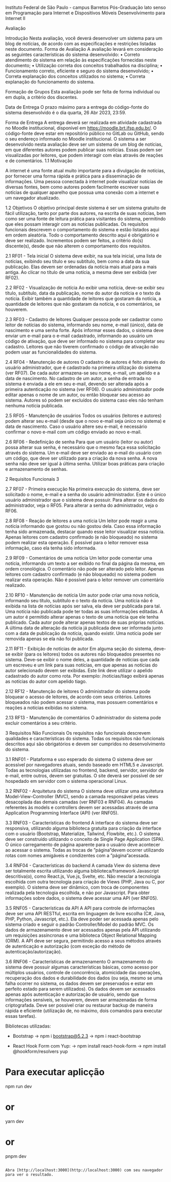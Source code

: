 Instituto Federal de São Paulo - campus Barretos
Pós-Graduação lato senso em Programação para Internet e Dispositivos Móveis
Desenvolvimento para Internet II

Avaliação

Introdução
Nesta avaliação, você deverá desenvolver um sistema para um blog de notícias, de acordo com as especificações e restrições listadas neste documento.
Forma de Avaliação
A avaliação levará em consideração as seguintes características do sistema desenvolvido:
• Correto atendimento do sistema em relação às especificações fornecidas neste documento;
• Utilização correta dos conceitos trabalhados na disciplina;
• Funcionamento correto, eficiente e seguro do sistema desenvolvido;
• Correta explanação dos conceitos utilizados no sistema;
• Correta explanação do funcionamento do sistema.

Formação de Grupos
Esta avaliação pode ser feita de forma individual ou em dupla, a critério dos discentes.

Data de Entrega
O prazo máximo para a entrega do código-fonte do sistema desenvolvido é o dia quarta, 26 Abr 2023, 23:59.

Forma de Entrega
A entrega deverá ser realizada em atividade cadastrada no Moodle institucional, disponível em https://moodle.brt.ifsp.edu.br/. O código-fonte deve estar em repositório público no GitLab ou GitHub, sendo o seu endereço informado no Moodle institucional.
O sistema a ser desenvolvido nesta avaliação deve ser um sistema de um blog de notícias, em que diferentes autores podem publicar suas notícias. Essas podem ser visualizadas por leitores, que podem interagir com elas através de reações e de comentários.
1.1 Motivação

A internet é uma fonte atual muito importante para a divulgação de notícias, por fornecer uma forma rápida e prática para a disseminação de informações. Uma pessoa conectada à internet pode visualizar notícias de diversas fontes, bem como autores podem facilmente escrever suas notícias de qualquer aparelho que possua uma conexão com a internet e um navegador atualizado.

1.2 Objetivos
O objetivo principal deste sistema é ser um sistema gratuito de fácil utilização, tanto por parte dos autores, na escrita de suas notícias, bem como ser uma fonte de leitura prática para visitantes do sistema, permitindo que eles possam interagir com as notícias publicadas.
Os requisitos funcionais descrevem o comportamento do sistema e estão listados aqui em ordem aleatória. Todo o comportamento descrito aqui é obrigatório e deve ser realizado. Incrementos podem ser feitos, a critério do(s) discente(s), desde que não alterem o comportamento dos
requisitos.

2.1 RF01 - Tela inicial
O sistema deve exibir, na sua tela inicial, uma lista de notícias, exibindo seu título e seu subtítulo, bem como a data da sua publicação. Elas devem ser ordenadas da notícia mais atual para a mais antiga. Ao clicar no título de uma notícia, a mesma deve ser exibida (ver RF02).

2.2 RF02 - Visualização de notícia
Ao exibir uma notícia, deve-se exibir seu título, subtítulo, data da publicação, nome do autor da notícia e o texto da notícia. Exibir também a quantidade de leitores que gostaram da notícia, a quantidade de leitores que não gostaram da notícia, e os comentários, se houverem.

2.3 RF03 - Cadastro de leitores
Qualquer pessoa pode ser cadastrar como leitor de notícias do sistema, informando seu nome, e-mail (único), data de nascimento e uma senha forte. Após informar esses dados, o sistema deve enviar um e-mail para o e-mail cadastrado, informando ao usuário um código de ativação, que deve ser informado no sistema para completar seu cadastro. Leitores que não tiverem confirmado o código de ativação não podem usar as funcionalidades do sistema.

2.4 RF04 - Manutenção de autores
O cadastro de autores é feito através do usuário administrador, que é cadastrado na primeira utilização do sistema (ver RF07). De cada autor armazena-se seu nome, e-mail, um apelido e a data de nascimento. No cadastro de um autor, a senha de entrada no sistema é enviada a ele em seu e-mail, devendo ser alterada após a primeira autenticação no sistema (ver RF06). O usuário administrador pode editar apenas o nome de um autor, ou então bloquear seu acesso
ao sistema. Autores só podem ser excluídos do sistema caso eles não tenham nenhuma notícia publicada.

2.5 RF05 - Manutenção de usuários
Todos os usuários (leitores e autores) podem alterar seu e-mail (desde que o novo e-mail seja único no sistema) e data de nascimento. Caso o usuário altere seu e-mail, é necessário confirmar o novo e-mail com um código enviado ao novo e-mail.

2.6 RF06 - Redefinição de senha
Para que um usuário (leitor ou autor) possa alterar sua senha, é necessário que o mesmo faça essa solicitação através do sistema. Um e-mail deve ser enviado ao e-mail do usuário com um código, que deve ser utilizado para a criação da nova senha. A nova senha não deve ser igual à última senha. Utilizar boas práticas para criação e armazenamento de senhas.

2 Requisitos Funcionais 3 

2.7 RF07 - Primeira execução
Na primeira execução do sistema, deve ser solicitado o nome, e-mail e a senha do usuário administrador. Este é o único usuário administrador que o sistema deve possuir. Para alterar os dados do administrador, veja o RF05. Para alterar a senha do administrador, veja o RF06.

2.8 RF08 - Reação de leitores a uma notícia
Um leitor pode reagir a uma notícia informando que gostou ou não gostou dela. Caso essa informação tenha sido armazenada, destacar quando esse leitor visualizar essa notícia. Apenas leitores com cadastro confirmado (e não bloqueado) no sistema podem realizar esta operação.
É possível para o leitor remover essa informação, caso ela tenha sido informada.

2.9 RF09 - Comentários de uma notícia
Um leitor pode comentar uma notícia, informando um texto a ser exibido no final da página da mesma, em ordem cronológica. O comentário não pode ser alterado pelo leitor. Apenas leitores com cadastro confirmado (e não bloqueado) no sistema podem realizar esta operação. Não é possível para o leitor remover um comentário realizado.

2.10 RF10 - Manutenção de notícia
Um autor pode criar uma nova notícia, informando seu título, subtítulo e o texto da notícia. Uma notícia não é exibida na lista de notícias após ser salva, ela deve ser publicada para tal. Uma notícia não publicada pode ter todas as suas informações editadas. A um autor é permitido alterar apenas o texto de uma notícia que ele tenha publicado. Cada autor pode alterar apenas textos de suas próprias notícias. A última data de alteração da notícia já publicada deve ser
informada junto com a data de publicação da notícia, quando existir. Uma notícia pode ser removida apenas se ela não foi publicada.

2.11 RF11 - Exibição de notícias de autor
Em alguma seção do sistema, deve-se exibir (para os leitores) todos os autores não bloqueados presentes no sistema. Deve-se exibir o nome deles, a quantidade de notícias que cada um escreveu e um link para suas notícias, em que apenas as notícias do autor selecionado devem ser exibidas. Este link deve utilizar o apelido cadastrado do autor como rota. 
Por exemplo: /noticias/tiago exibirá apenas as notícias do autor com apelido tiago.

2.12 RF12 - Manutenção de leitores
O administrador do sistema pode bloquear o acesso de leitores, de acordo com seus critérios. Leitores bloqueados não podem acessar o sistema, mas possuem comentários e reações a notícias exibidas no sistema.

2.13 RF13 - Manutenção de comentários
O administrador do sistema pode excluir comentários a seu critério.

3 Requisitos Não Funcionais
Os requisitos não funcionais descrevem qualidades e características do sistema. Todas os requisitos não funcionais descritos aqui são obrigatórios e devem ser cumpridos no desenvolvimento do sistema.

3.1 RNF01 - Plataforma e uso esperado do sistema
O sistema deve ser acessível por navegadores atuais, sendo baseado em HTML5 e Javascript. Todas as tecnologias utilizadas no frontend, backend, servidor, servidor de e-mail, entre outros, devem ser gratuitas. O site deverá ser possível de ser hospedado em servidor com o sistema operacional Linux.

3.2 RNF02 - Arquitetura do sistema
O sistema deve utilizar uma arquitetura Model-View-Controller (MVC), sendo a camada responsável pelas views desacoplada das demais camadas (ver RNF03 e RNF04). As camadas referentes às models e controllers devem ser acessadas através de uma Application Programming Interface (API) (ver RNF05).

3.3 RNF03 - Características do frontend
A interface do sistema deve ser responsiva, utilizando alguma biblioteca gratuita para criação da interface com o usuário (Bootstrap, Materialize, Tailwind, Flowbite, etc.). O sistema deve ser construído utilizando o conceito de Single Page Application (SPA). O único carregamento de página aparente para o usuário deve acontecer ao acessar o sistema. Todas as trocas de ”página”devem ocorrer utilizando rotas com nomes amigáveis e condizentes com a ”página”acessada.

3.4 RNF04 - Características do backend
A camada View do sistema deve ser totalmente escrita utilizando alguma biblioteca/framework Javascript descritiva(o), como React.js, Vue.js, Svelte, etc. Não mesclar a tecnologia escolhida com outra tecnologia para criação de Views (PHP, Java ou C, por exemplo). O sistema deve ser dinâmico, com troca de componentes realizada pela tecnologia escolhida, e não por Javascript. Para obter informações sobre dados, o sistema deve acessar uma API (ver RNF05).

3.5 RNF05 - Características da API
A API para controle de informações deve ser uma API RESTful, escrita em linguagem de livre escolha (C#, Java, PHP, Python, Javascript, etc.). Ela deve poder ser acessada apenas pelo sistema criado e seguir o padrão Controller/Model do padrão MVC. Os dados de armazenamento deve ser acessados apenas pela API utilizando um requisições assíncronas e uma biblioteca Object Relational Mapping (ORM). A API deve ser segura, permitindo acesso a seus métodos através de autenticação e autorização (com exceção do método de autenticação/autorização).

3.6 RNF06 - Características de armazenamento
O armazenamento do sistema deve possuir algumas características básicas, como acesso por múltiplos usuários, controle de concorrência, atomicidade das operações, recuperação dos dados e durabilidade dos dados (ou seja, mesmo se uma falha ocorrer no sistema, os dados devem ser preservados e estar em perfeito estado para serem utilizados). Os dados devem ser acessados apenas após autenticação e autorização de usuário, sendo que informações sensíveis, se
houverem, devem ser armazenadas de forma criptografada. Deve ser possível criar ou restaurar backup de maneira rápida e eficiente (utilização de, no máximo, dois comandos para executar essas tarefas).


Bibliotecas utilizadas:

- Bootstrap
-> npm i bootstrap@5.2.3
-> npm i react-bootstrap


- React Hook Form com Yup: 
-> npm install react-hook-form
-> npm install @hookform/resolvers yup




# Para executar aplicção
npm run dev
# or
yarn dev
# or
pnpm dev
```

Abra [http://localhost:3000](http://localhost:3000) com seu navegador para ver o resultado.